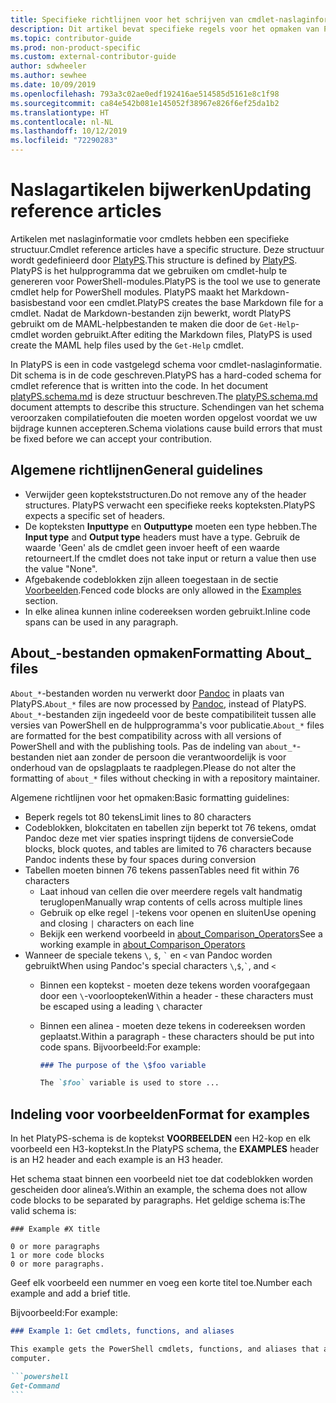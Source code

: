 ```yaml
---
title: Specifieke richtlijnen voor het schrijven van cmdlet-naslaginformatie
description: Dit artikel bevat specifieke regels voor het opmaken van PowerShell-codevoorbeelden. Dit is van toepassing op conceptuele artikelen met voorbeelden en op cmdlet-verwijzingen.
ms.topic: contributor-guide
ms.prod: non-product-specific
ms.custom: external-contributor-guide
author: sdwheeler
ms.author: sewhee
ms.date: 10/09/2019
ms.openlocfilehash: 793a3c02ae0edf192416ae514585d5161e8c1f98
ms.sourcegitcommit: ca84e542b081e145052f38967e826f6ef25da1b2
ms.translationtype: HT
ms.contentlocale: nl-NL
ms.lasthandoff: 10/12/2019
ms.locfileid: "72290283"
---
```

# <a name="updating-reference-articles"></a><span data-ttu-id="c007e-104">Naslagartikelen bijwerken</span><span class="sxs-lookup"><span data-stu-id="c007e-104">Updating reference articles</span></span>

<span data-ttu-id="c007e-105">Artikelen met naslaginformatie voor cmdlets hebben een specifieke structuur.</span><span class="sxs-lookup"><span data-stu-id="c007e-105">Cmdlet reference articles have a specific structure.</span></span> <span data-ttu-id="c007e-106">Deze structuur wordt gedefinieerd door [PlatyPS][].</span><span class="sxs-lookup"><span data-stu-id="c007e-106">This structure is defined by [PlatyPS][].</span></span>
<span data-ttu-id="c007e-107">PlatyPS is het hulpprogramma dat we gebruiken om cmdlet-hulp te genereren voor PowerShell-modules.</span><span class="sxs-lookup"><span data-stu-id="c007e-107">PlatyPS is the tool we use to generate cmdlet help for PowerShell modules.</span></span> <span data-ttu-id="c007e-108">PlatyPS maakt het Markdown-basisbestand voor een cmdlet.</span><span class="sxs-lookup"><span data-stu-id="c007e-108">PlatyPS creates the base Markdown file for a cmdlet.</span></span> <span data-ttu-id="c007e-109">Nadat de Markdown-bestanden zijn bewerkt, wordt PlatyPS gebruikt om de MAML-helpbestanden te maken die door de `Get-Help`-cmdlet worden gebruikt.</span><span class="sxs-lookup"><span data-stu-id="c007e-109">After editing the Markdown files, PlatyPS is used create the MAML help files used by the `Get-Help` cmdlet.</span></span>

<span data-ttu-id="c007e-110">In PlatyPS is een in code vastgelegd schema voor cmdlet-naslaginformatie. Dit schema is in de code geschreven.</span><span class="sxs-lookup"><span data-stu-id="c007e-110">PlatyPS has a hard-coded schema for cmdlet reference that is written into the code.</span></span> <span data-ttu-id="c007e-111">In het document [platyPS.schema.md][] is deze structuur beschreven.</span><span class="sxs-lookup"><span data-stu-id="c007e-111">The [platyPS.schema.md][] document attempts to describe this structure.</span></span> <span data-ttu-id="c007e-112">Schendingen van het schema veroorzaken compilatiefouten die moeten worden opgelost voordat we uw bijdrage kunnen accepteren.</span><span class="sxs-lookup"><span data-stu-id="c007e-112">Schema violations cause build errors that must be fixed before we can accept your contribution.</span></span>

## <a name="general-guidelines"></a><span data-ttu-id="c007e-113">Algemene richtlijnen</span><span class="sxs-lookup"><span data-stu-id="c007e-113">General guidelines</span></span>

- <span data-ttu-id="c007e-114">Verwijder geen koptekststructuren.</span><span class="sxs-lookup"><span data-stu-id="c007e-114">Do not remove any of the header structures.</span></span> <span data-ttu-id="c007e-115">PlatyPS verwacht een specifieke reeks kopteksten.</span><span class="sxs-lookup"><span data-stu-id="c007e-115">PlatyPS expects a specific set of headers.</span></span>
- <span data-ttu-id="c007e-116">De kopteksten **Inputtype**  en **Outputtype**  moeten een type hebben.</span><span class="sxs-lookup"><span data-stu-id="c007e-116">The **Input type** and **Output type** headers must have a type.</span></span> <span data-ttu-id="c007e-117">Gebruik de waarde 'Geen' als de cmdlet geen invoer heeft of een waarde retourneert.</span><span class="sxs-lookup"><span data-stu-id="c007e-117">If the cmdlet does not take input or return a value then use the value "None".</span></span>
- <span data-ttu-id="c007e-118">Afgebakende codeblokken zijn alleen toegestaan in de sectie [Voorbeelden](#format-for-examples).</span><span class="sxs-lookup"><span data-stu-id="c007e-118">Fenced code blocks are only allowed in the [Examples](#format-for-examples) section.</span></span>
- <span data-ttu-id="c007e-119">In elke alinea kunnen inline codereeksen worden gebruikt.</span><span class="sxs-lookup"><span data-stu-id="c007e-119">Inline code spans can be used in any paragraph.</span></span>

## <a name="formatting-about_-files"></a><span data-ttu-id="c007e-120">About_-bestanden opmaken</span><span class="sxs-lookup"><span data-stu-id="c007e-120">Formatting About_ files</span></span>

<span data-ttu-id="c007e-121">`About_*`-bestanden worden nu verwerkt door [Pandoc][] in plaats van PlatyPS.</span><span class="sxs-lookup"><span data-stu-id="c007e-121">`About_*` files are now processed by [Pandoc][], instead of PlatyPS.</span></span> <span data-ttu-id="c007e-122">`About_*`-bestanden zijn ingedeeld voor de beste compatibiliteit tussen alle versies van PowerShell en de hulpprogramma's voor publicatie.</span><span class="sxs-lookup"><span data-stu-id="c007e-122">`About_*` files are formatted for the best compatibility across with all versions of PowerShell and with the publishing tools.</span></span>
<span data-ttu-id="c007e-123">Pas de indeling van `about_*`-bestanden niet aan zonder de persoon die verantwoordelijk is voor onderhoud van de opslagplaats te raadplegen.</span><span class="sxs-lookup"><span data-stu-id="c007e-123">Please do not alter the formatting of `about_*` files without checking in with a repository maintainer.</span></span>

<span data-ttu-id="c007e-124">Algemene richtlijnen voor het opmaken:</span><span class="sxs-lookup"><span data-stu-id="c007e-124">Basic formatting guidelines:</span></span>

- <span data-ttu-id="c007e-125">Beperk regels tot 80 tekens</span><span class="sxs-lookup"><span data-stu-id="c007e-125">Limit lines to 80 characters</span></span>
- <span data-ttu-id="c007e-126">Codeblokken, blokcitaten en tabellen zijn beperkt tot 76 tekens, omdat Pandoc deze met vier spaties inspringt tijdens de conversie</span><span class="sxs-lookup"><span data-stu-id="c007e-126">Code blocks, block quotes, and tables are limited to 76 characters because Pandoc indents these by four spaces during conversion</span></span>
- <span data-ttu-id="c007e-127">Tabellen moeten binnen 76 tekens passen</span><span class="sxs-lookup"><span data-stu-id="c007e-127">Tables need fit within 76 characters</span></span>
  - <span data-ttu-id="c007e-128">Laat inhoud van cellen die over meerdere regels valt handmatig teruglopen</span><span class="sxs-lookup"><span data-stu-id="c007e-128">Manually wrap contents of cells across multiple lines</span></span>
  - <span data-ttu-id="c007e-129">Gebruik op elke regel `|`-tekens voor openen en sluiten</span><span class="sxs-lookup"><span data-stu-id="c007e-129">Use opening and closing `|` characters on each line</span></span>
  - <span data-ttu-id="c007e-130">Bekijk een werkend voorbeeld in [about_Comparison_Operators][about-example]</span><span class="sxs-lookup"><span data-stu-id="c007e-130">See a working example in [about_Comparison_Operators][about-example]</span></span>
- <span data-ttu-id="c007e-131">Wanneer de speciale tekens `\`, `$`, `` ` `` en `<` van Pandoc worden gebruikt</span><span class="sxs-lookup"><span data-stu-id="c007e-131">When using Pandoc's special characters `\`,`$`,`` ` ``, and `<`</span></span>
  - <span data-ttu-id="c007e-132">Binnen een koptekst - moeten deze tekens worden voorafgegaan door een `\`-voorloopteken</span><span class="sxs-lookup"><span data-stu-id="c007e-132">Within a header - these characters must be escaped using a leading `\` character</span></span>
  - <span data-ttu-id="c007e-133">Binnen een alinea - moeten deze tekens in codereeksen worden geplaatst.</span><span class="sxs-lookup"><span data-stu-id="c007e-133">Within a paragraph - these characters should be put into code spans.</span></span> <span data-ttu-id="c007e-134">Bijvoorbeeld:</span><span class="sxs-lookup"><span data-stu-id="c007e-134">For example:</span></span>

    ~~~markdown
    ### The purpose of the \$foo variable

    The `$foo` variable is used to store ...
    ~~~

## <a name="format-for-examples"></a><span data-ttu-id="c007e-135">Indeling voor voorbeelden</span><span class="sxs-lookup"><span data-stu-id="c007e-135">Format for examples</span></span>

<span data-ttu-id="c007e-136">In het PlatyPS-schema is de koptekst **VOORBEELDEN** een H2-kop en elk voorbeeld een H3-koptekst.</span><span class="sxs-lookup"><span data-stu-id="c007e-136">In the PlatyPS schema, the **EXAMPLES** header is an H2 header and each example is an H3 header.</span></span>

<span data-ttu-id="c007e-137">Het schema staat binnen een voorbeeld niet toe dat codeblokken worden gescheiden door alinea’s.</span><span class="sxs-lookup"><span data-stu-id="c007e-137">Within an example, the schema does not allow code blocks to be separated by paragraphs.</span></span> <span data-ttu-id="c007e-138">Het geldige schema is:</span><span class="sxs-lookup"><span data-stu-id="c007e-138">The valid schema is:</span></span>

```
### Example #X title

0 or more paragraphs
1 or more code blocks
0 or more paragraphs.
```

<span data-ttu-id="c007e-139">Geef elk voorbeeld een nummer en voeg een korte titel toe.</span><span class="sxs-lookup"><span data-stu-id="c007e-139">Number each example and add a brief title.</span></span>

<span data-ttu-id="c007e-140">Bijvoorbeeld:</span><span class="sxs-lookup"><span data-stu-id="c007e-140">For example:</span></span>

~~~markdown
### Example 1: Get cmdlets, functions, and aliases

This example gets the PowerShell cmdlets, functions, and aliases that are installed on the
computer.

```powershell
Get-Command
```
~~~


[PlatyPS]: https://github.com/powershell/platyps
[platyPS.schema.md]: https://github.com/PowerShell/platyPS/blob/master/platyPS.schema.md
[issue1806]: https://github.com/PowerShell/PowerShell-Docs/issues/1806
[about-example]: https://github.com/MicrosoftDocs/PowerShell-Docs/blob/staging/reference/6/Microsoft.PowerShell.Core/About/about_Comparison_Operators.md
[Pandoc]: https://pandoc.org